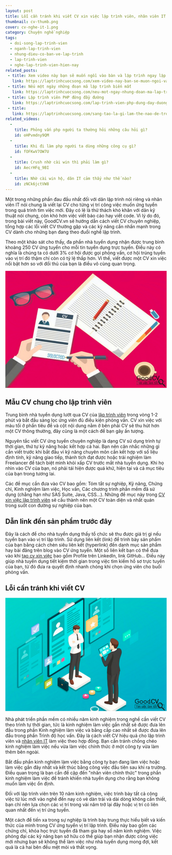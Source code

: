 ```yaml
---
layout: post
title: Lỗi cần tránh khi viết CV xin việc lập trình viên, nhân viên IT là gì?
thumbnail: cv-thumb.png
cover: cv-nghe-it-1.png
category: Chuyện nghề nghiệp
tags:
  - doi-song-lap-trinh-vien
  - nganh-lap-trinh-vien
  - nhung-dieu-co-ban-ve-lap-trinh
  - lap-trinh-vien
  - nghe-lap-trinh-vien-hien-nay
related_posts:
 - title: Xem video này bạn sẽ muốn ngồi vào bàn và lập trình ngay lập tức
   link: https://laptrinhcuocsong.com/xem-video-nay-ban-se-muon-ngoi-vao-va-lap-trinh-ngay-lap-tuc.html
 - title: Nếu một ngày những đoạn mã lập trình biến mất
   link: https://laptrinhcuocsong.com/neu-mot-ngay-nhung-doan-ma-lap-trinh-bien-mat.html
 - title: Lập trình viên PHP đứng đầy đường
   link: https://laptrinhcuocsong.com/lap-trinh-vien-php-dung-day-duong.html
 - title:
   link: https://laptrinhcuocsong.com/sang-tao-la-gi-lam-the-nao-de-tro-nen-sang-tao.html
related_videos:
  -
    title: Phỏng vấn php người ta thường hỏi những câu hỏi gì?
    id: oHPvmdny9QM
  -
    title: Khi đi làm php người ta dùng những công cụ gì? 
    id: fOFKwV7OW7U
  -
    title: Crush nhờ cài win thì phải làm gì? 
    id: AecrHFq_9BI
  -
    title: Nhờ cài win hộ, dân IT cảm thấy như thế nào? 
    id: zNCk6jctVW8
---
```

Một trong những phần đau đầu nhất đối với dân lập trình nói riêng và nhân viên IT nói chung là
viết lại CV cho từng vị trí công việc muốn ứng tuyển trong quá trình tìm việc mới. Đây có lẽ là
thử thách khó khăn với dân kỹ thuật nói chung, còn khó hơn việc viết báo cáo hay viết code. Vì
lý do đó, trong bài viết này, GoodCV.vn sẽ hướng dẫn cách viết CV chuyên nghiệp, tổng hợp các
lỗi viết CV thường gặp và các kỹ năng cần nhấn mạnh trong CV dành cho những bạn đang theo
đuổi nghề lập trình.

Theo một khảo sát cho thấy, đa phần nhà tuyển dụng nhận được trung bình khoảng 250 CV ứng
tuyển cho mỗi tin tuyển dụng trực tuyến. Điều này có nghĩa là chúng ta có dưới 3% cơ hội được
gọi phỏng vấn, cơ hội trúng tuyển vào vị trí đó thậm chí còn có tỷ lệ thấp hơn. Vì thế, viết được
một CV xin việc nổi bật hơn so với đối thủ của bạn là điều vô cùng quan trọng.

![CV nghe IT](images/cv-nghe-it-1.png)

## Mẫu CV chung cho lập trình viên

Trung bình nhà tuyển dụng lướt qua CV của [lập trình viên](https://goodcv.vn/t%C3%ACm-vi%E1%BB%87c-l%C3%A0m-l%E1%BA%ADp+tr%C3%ACnh+vi%C3%AAn) trong vòng 1-2 phút và bắt đầu sàng
lọc ứng viên đủ điều kiện phỏng vấn. CV xin việc với màu tối ở phần tiêu đề và cột nội dung
nằm ở bên phải CV sẽ thu hút hơn một CV thông thường, đây cũng là một cách để bạn gây ấn
tượng.

Nguyên tắc viết CV ứng tuyển chuyên nghiệp là dạng CV sử dụng trình tự thời gian, thứ tự kỹ
năng hoặc kết hợp cả hai. Bạn nên cân nhắc những gì cần viết trước khi bắt đầu vì kỹ năng
chuyên môn cần kết hợp với số liệu định tính, kỹ năng giao tiếp, thành tích đạt được hoặc trải
nghiệm làm Freelancer để tách biệt mình khỏi xấp CV trước mắt nhà tuyển dụng. Khi họ nhìn
vào CV của bạn, nó phải tái hiện được quá khứ, hiện tại và cả mục tiêu của bạn trong tương lai.

Các đề mục cần đưa vào CV bao gồm: Tóm tắt sự nghiệp, Kỹ năng, Chứng chỉ, Kinh nghiệm
làm việc, Học vấn, Các chương trình phần mềm đã sử dụng (chẳng hạn như SAS Suite, Java,
CSS...). Những đề mục này trong [CV xin việc lập trình viên](https://goodcv.vn/mau-cv/mau-cv-xin-viec-lap-trinh-vien.html) sẽ cấu thành nên một CV toàn diện
và nhất quán trong suốt con đường sự nghiệp của bạn.

## Dẫn link đến sản phẩm trước đây

Đây là cách để cho nhà tuyển dụng thấy tổ chức sẽ thu được giá trị gì nếu tuyển bạn vào vị trí lập
trình. Sử dụng liên kết (link) để trình bày sản phẩm của bạn bằng cách chèn siêu liên kết
(hyperlink) đến danh mục sản phẩm hay bài đăng trên blog vào CV ứng tuyển. Một số liên kết
bạn có thể đưa vào khi [tạo cv xin việc](https://goodcv.vn/mau-cv-xin-viec.html) bao gồm Profile trên LinkedIn, link GitHub... Điều này
giúp nhà tuyển dụng tiết kiệm thời gian trong việc tìm kiếm hồ sơ trực tuyến của bạn, từ đó đưa
ra quyết định nhanh chóng khi chọn ứng viên cho buổi phỏng vấn.

## Lỗi cần tránh khi viết CV

![CV nghe IT](images/cv-nghe-it-2.png)

Nhà phát triển phần mềm có nhiều năm kinh nghiệm trong nghề cần viết CV theo trình tự thời
gian, tức là kinh nghiệm làm việc gần nhất sẽ được đưa lên đầu trong phần Kinh nghiệm làm
việc và bằng cấp cao nhất sẽ được đưa lên đầu trong phần Trình độ học vấn. Đây là cách viết CV
hiệu quả cho lập trình viên và [nhân viên IT](https://goodcv.vn/t%c3%acm-vi%e1%bb%87c-l%c3%a0m-nh%c3%a2n+vi%c3%aan+it) làm việc theo hợp đồng. Bạn cần tránh chồng chéo
kinh nghiệm làm việc nếu vừa làm việc chính thức ở một công ty vừa làm thêm bên ngoài.

Bắt đầu phần kinh nghiệm làm việc bằng công ty bạn đang làm việc hoặc làm việc gần đây nhất
và kết thúc bằng công việc đầu tiên sau khi ra trường. Điều quan trọng là bạn cần đề cập đến
"nhân viên chính thức" trong phần kinh nghiệm làm việc để tránh khiến nhà tuyển dụng cho rằng
bạn không muốn làm việc ổn định.

Đối với lập trình viên trên 10 năm kinh nghiệm, việc trình bày tất cả công việc từ lúc mới vào
nghề đến nay có vẻ dàn trải và dài dòng không cần thiết, bạn chỉ nên lựa chọn các vị trí trong vài
năm trở lại đây hoặc vị trí có liên quan nhất đến vị trí ứng tuyển.

Một cách để tiến xa trong sự nghiệp là trình bày trung thực hiểu biết và kiến thức của mình trong
CV ứng tuyển vị trí lập trình. Điều này bao gồm các chứng chỉ, khóa học trực tuyến đã tham gia
hay số năm kinh nghiệm. Việc phóng đại các kỹ năng bạn sở hữu có thể giúp bạn nhận được
công việc mới nhưng bạn sẽ không thể làm việc như nhà tuyển dụng mong đợi, kết quả là cả hai
bên đều mệt mỏi và thất vọng.
